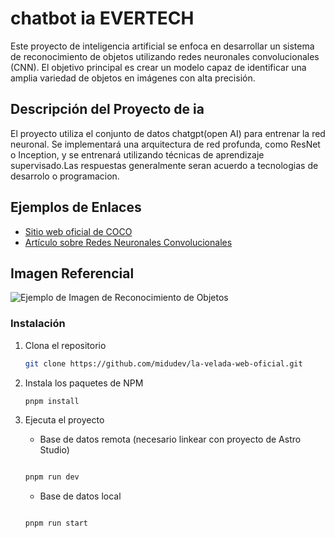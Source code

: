 
# chatbot ia EVERTECH

Este proyecto de inteligencia artificial se enfoca en desarrollar un sistema de reconocimiento de objetos utilizando redes neuronales convolucionales (CNN). El objetivo principal es crear un modelo capaz de identificar una amplia variedad de objetos en imágenes con alta precisión.

## Descripción del Proyecto de ia

El proyecto utiliza el conjunto de datos chatgpt(open AI) para entrenar la red neuronal. Se implementará una arquitectura de red profunda, como ResNet o Inception, y se entrenará utilizando técnicas de aprendizaje supervisado.Las respuestas generalmente seran acuerdo a tecnologias de desarrolo o programacion.

## Ejemplos de Enlaces

- [Sitio web oficial de COCO](http://cocodataset.org/)
- [Artículo sobre Redes Neuronales Convolucionales](https://www.tensorflow.org/tutorials/images/cnn)

## Imagen Referencial

![Ejemplo de Imagen de Reconocimiento de Objetos](https://example.com/image.jpg)

### Instalación

1. Clona el repositorio

   ```sh
   git clone https://github.com/midudev/la-velada-web-oficial.git
   ```

2. Instala los paquetes de NPM

   ```sh
   pnpm install
   ```

3. Ejecuta el proyecto
   - Base de datos remota (necesario linkear con proyecto de Astro Studio)

   ```sh

   pnpm run dev
   ```

   - Base de datos local

   ```sh

   pnpm run start
   ```

